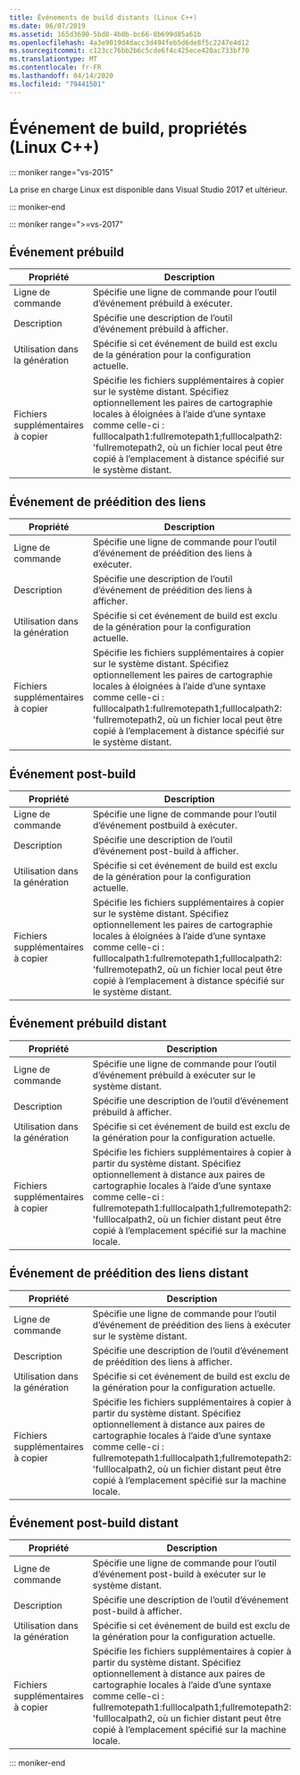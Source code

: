 ```yaml
---
title: Événements de build distants (Linux C++)
ms.date: 06/07/2019
ms.assetid: 165d3690-5bd8-4b0b-bc66-8b699d85a61b
ms.openlocfilehash: 4a3e9019d4dacc3d494feb5d6de8f5c2247e4d12
ms.sourcegitcommit: c123cc76bb2b6c5cde6f4c425ece420ac733bf70
ms.translationtype: MT
ms.contentlocale: fr-FR
ms.lasthandoff: 04/14/2020
ms.locfileid: "79441501"
---
```

# <a name="build-event-properties-linux-c"></a>Événement de build, propriétés (Linux C++)

::: moniker range="vs-2015"

La prise en charge Linux est disponible dans Visual Studio 2017 et ultérieur.

::: moniker-end

::: moniker range=">=vs-2017"

## <a name="pre-build-event"></a>Événement prébuild

| Propriété | Description |
|--|--|
| Ligne de commande | Spécifie une ligne de commande pour l’outil d’événement prébuild à exécuter. |
| Description | Spécifie une description de l’outil d’événement prébuild à afficher. |
| Utilisation dans la génération | Spécifie si cet événement de build est exclu de la génération pour la configuration actuelle. |
| Fichiers supplémentaires à copier | Spécifie les fichiers supplémentaires à copier sur le système distant. Spécifiez optionnellement les paires de cartographie locales à éloignées à l’aide d’une syntaxe comme celle-ci : fulllocalpath1:fullremotepath1;fulllocalpath2: 'fullremotepath2, où un fichier local peut être copié à l’emplacement à distance spécifié sur le système distant. |

## <a name="pre-link-event"></a>Événement de préédition des liens

| Propriété | Description |
|--|--|
| Ligne de commande | Spécifie une ligne de commande pour l’outil d’événement de préédition des liens à exécuter. |
| Description | Spécifie une description de l’outil d’événement de préédition des liens à afficher. |
| Utilisation dans la génération | Spécifie si cet événement de build est exclu de la génération pour la configuration actuelle. |
| Fichiers supplémentaires à copier | Spécifie les fichiers supplémentaires à copier sur le système distant. Spécifiez optionnellement les paires de cartographie locales à éloignées à l’aide d’une syntaxe comme celle-ci : fulllocalpath1:fullremotepath1;fulllocalpath2: 'fullremotepath2, où un fichier local peut être copié à l’emplacement à distance spécifié sur le système distant. |

## <a name="post-build-event"></a>Événement post-build

| Propriété | Description |
|--|--|
| Ligne de commande | Spécifie une ligne de commande pour l’outil d’événement postbuild à exécuter. |
| Description | Spécifie une description de l’outil d’événement post-build à afficher. |
| Utilisation dans la génération | Spécifie si cet événement de build est exclu de la génération pour la configuration actuelle. |
| Fichiers supplémentaires à copier | Spécifie les fichiers supplémentaires à copier sur le système distant. Spécifiez optionnellement les paires de cartographie locales à éloignées à l’aide d’une syntaxe comme celle-ci : fulllocalpath1:fullremotepath1;fulllocalpath2: 'fullremotepath2, où un fichier local peut être copié à l’emplacement à distance spécifié sur le système distant. |

## <a name="remote-pre-build-event"></a>Événement prébuild distant

| Propriété | Description |
|--|--|
| Ligne de commande | Spécifie une ligne de commande pour l’outil d’événement prébuild à exécuter sur le système distant. |
| Description | Spécifie une description de l’outil d’événement prébuild à afficher. |
| Utilisation dans la génération | Spécifie si cet événement de build est exclu de la génération pour la configuration actuelle. |
| Fichiers supplémentaires à copier | Spécifie les fichiers supplémentaires à copier à partir du système distant. Spécifiez optionnellement à distance aux paires de cartographie locales à l’aide d’une syntaxe comme celle-ci : fullremotepath1:fulllocalpath1;fullremotepath2: 'fulllocalpath2, où un fichier distant peut être copié à l’emplacement spécifié sur la machine locale. |

## <a name="remote-pre-link-event"></a>Événement de préédition des liens distant

| Propriété | Description |
|--|--|
| Ligne de commande | Spécifie une ligne de commande pour l’outil d’événement de préédition des liens à exécuter sur le système distant. |
| Description | Spécifie une description de l’outil d’événement de préédition des liens à afficher. |
| Utilisation dans la génération | Spécifie si cet événement de build est exclu de la génération pour la configuration actuelle. |
| Fichiers supplémentaires à copier | Spécifie les fichiers supplémentaires à copier à partir du système distant. Spécifiez optionnellement à distance aux paires de cartographie locales à l’aide d’une syntaxe comme celle-ci : fullremotepath1:fulllocalpath1;fullremotepath2: 'fulllocalpath2, où un fichier distant peut être copié à l’emplacement spécifié sur la machine locale. |

## <a name="remote-post-build-event"></a>Événement post-build distant

| Propriété | Description |
|--|--|
| Ligne de commande | Spécifie une ligne de commande pour l’outil d’événement post-build à exécuter sur le système distant. |
| Description | Spécifie une description de l’outil d’événement post-build à afficher. |
| Utilisation dans la génération | Spécifie si cet événement de build est exclu de la génération pour la configuration actuelle. |
| Fichiers supplémentaires à copier | Spécifie les fichiers supplémentaires à copier à partir du système distant. Spécifiez optionnellement à distance aux paires de cartographie locales à l’aide d’une syntaxe comme celle-ci : fullremotepath1:fulllocalpath1;fullremotepath2: 'fulllocalpath2, où un fichier distant peut être copié à l’emplacement spécifié sur la machine locale. |

::: moniker-end
